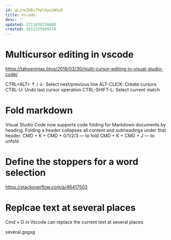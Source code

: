 ```yaml
---
id: gLinvZHBi7hpldyaJWSuD
title: Vscode
desc: ''
updated: 1711638216608
created: 1611225989378
---
```


# Multicursor editing in vscode

https://tahoeninjas.blog/2019/03/30/multi-cursor-editing-in-visual-studio-code/


CTRL+ALT+ ↑ / ↓: Select next/previous line
ALT-CLICK: Create cursors
CTRL-U: Undo last cursor operation
CTRL-SHIFT-L: Select current match

# Fold markdown 

Visual Studio Code now supports code folding for Markdown documents by heading. Folding a header collapses all content and subheadings under that header. 
CMD + K + CMD + 0/1/2/3 — to fold
CMD + K + CMD + J — to unfold


# Define the stoppers for a word selection

https://stackoverflow.com/a/46417503


# Replcae text at several places


Cmd + D in Vscode can replace the current text at several places 


several.gsgsg



